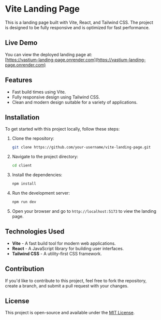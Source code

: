 # Vite Landing Page

This is a landing page built with Vite, React, and Tailwind CSS. The project is designed to be fully responsive and is optimized for fast performance.

## Live Demo

You can view the deployed landing page at:  
[https://vastium-landing-page.onrender.com](https://vastium-landing-page.onrender.com)

## Features

- Fast build times using Vite.
- Fully responsive design using Tailwind CSS.
- Clean and modern design suitable for a variety of applications.

## Installation

To get started with this project locally, follow these steps:

1. Clone the repository:

    ```bash
    git clone https://github.com/your-username/vite-landing-page.git
    ```

2. Navigate to the project directory:

    ```bash
    cd client
    ```

3. Install the dependencies:

    ```bash
    npm install
    ```

4. Run the development server:

    ```bash
    npm run dev
    ```

5. Open your browser and go to `http://localhost:5173` to view the landing page.

## Technologies Used

- **Vite** - A fast build tool for modern web applications.
- **React** - A JavaScript library for building user interfaces.
- **Tailwind CSS** - A utility-first CSS framework.

## Contribution

If you'd like to contribute to this project, feel free to fork the repository, create a branch, and submit a pull request with your changes.

## License

This project is open-source and available under the [MIT License](LICENSE).
